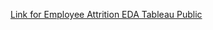 [Link for Employee Attrition EDA Tableau Public](https://public.tableau.com/app/profile/taewoo.kim/viz/EmployeeAttritionEDA_Final/EmployeeAttritionExploratoryDataAnalysis) 
